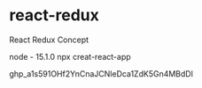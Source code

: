 # react-redux
React Redux Concept

node - 15.1.0
npx creat-react-app

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